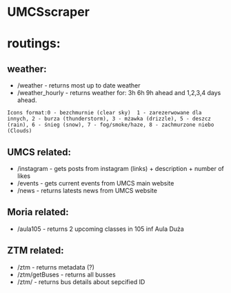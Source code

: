 # UMCSscraper

# routings:

## weather:
* /weather - returns most up to date weather
* /weather_hourly - returns weather for: 3h 6h 9h ahead and 1,2,3,4 days ahead.

`Icons format:0 - bezchmurnie (clear sky) 
1 - zarezerwowane dla innych,
2 - burza (thunderstorm),
3 - mżawka (drizzle),
5 - deszcz (rain),
6 - śnieg (snow),
7 - fog/smoke/haze,
8 - zachmurzone niebo (Clouds)`

## UMCS related:
* /instagram - gets posts from instagram (links) + description + number of likes
* /events - gets current events from UMCS main website
* /news - returns latests news from UMCS website
## Moria related:
* /aula105 - returns 2 upcoming classes in 105 inf Aula Duża
## ZTM related:
* /ztm - returns metadata (?)
* /ztm/getBuses - returns all busses
* /ztm/<int> - returns bus details about sepcified ID
  
